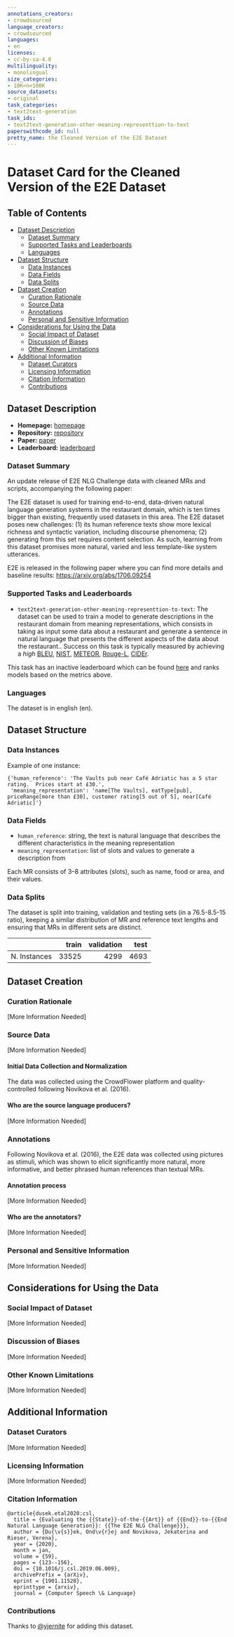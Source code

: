 ```yaml
---
annotations_creators:
- crowdsourced
language_creators:
- crowdsourced
languages:
- en
licenses:
- cc-by-sa-4.0
multilinguality:
- monolingual
size_categories:
- 10K<n<100K
source_datasets:
- original
task_categories:
- text2text-generation
task_ids:
- text2text-generation-other-meaning-representtion-to-text
paperswithcode_id: null
pretty_name: the Cleaned Version of the E2E Dataset
---
```


# Dataset Card for the Cleaned Version of the E2E Dataset

## Table of Contents
- [Dataset Description](#dataset-description)
  - [Dataset Summary](#dataset-summary)
  - [Supported Tasks and Leaderboards](#supported-tasks-and-leaderboards)
  - [Languages](#languages)
- [Dataset Structure](#dataset-structure)
  - [Data Instances](#data-instances)
  - [Data Fields](#data-fields)
  - [Data Splits](#data-splits)
- [Dataset Creation](#dataset-creation)
  - [Curation Rationale](#curation-rationale)
  - [Source Data](#source-data)
  - [Annotations](#annotations)
  - [Personal and Sensitive Information](#personal-and-sensitive-information)
- [Considerations for Using the Data](#considerations-for-using-the-data)
  - [Social Impact of Dataset](#social-impact-of-dataset)
  - [Discussion of Biases](#discussion-of-biases)
  - [Other Known Limitations](#other-known-limitations)
- [Additional Information](#additional-information)
  - [Dataset Curators](#dataset-curators)
  - [Licensing Information](#licensing-information)
  - [Citation Information](#citation-information)
  - [Contributions](#contributions)

## Dataset Description

- **Homepage:** [homepage](http://www.macs.hw.ac.uk/InteractionLab/E2E/)
- **Repository:** [repository](https://github.com/tuetschek/e2e-dataset/)
- **Paper:** [paper](https://arxiv.org/abs/1706.09254)
- **Leaderboard:** [leaderboard](http://www.macs.hw.ac.uk/InteractionLab/E2E/)


### Dataset Summary

An update release of E2E NLG Challenge data with cleaned MRs and scripts, accompanying the following paper:

The E2E dataset is used for training end-to-end, data-driven natural language generation systems in the restaurant domain, which is ten times bigger than existing, frequently used datasets in this area.
The E2E dataset poses new challenges:
(1) its human reference texts show more lexical richness and syntactic variation, including discourse phenomena;
(2) generating from this set requires content selection. As such, learning from this dataset promises more natural, varied and less template-like system utterances.

E2E is released in the following paper where you can find more details and baseline results:
https://arxiv.org/abs/1706.09254

### Supported Tasks and Leaderboards

- `text2text-generation-other-meaning-representtion-to-text`: The dataset can be used to train a model to generate descriptions in the restaurant domain from meaning representations, which consists in taking as input some data about a restaurant and generate a sentence in natural language that presents the different aspects of the data about the restaurant.. Success on this task is typically measured by achieving a *high* [BLEU](https://huggingface.co/metrics/bleu), [NIST](https://huggingface.co/metrics/nist), [METEOR](https://huggingface.co/metrics/meteor), [Rouge-L](https://huggingface.co/metrics/rouge), [CIDEr](https://huggingface.co/metrics/cider).


This task has an inactive leaderboard which can be found [here](http://www.macs.hw.ac.uk/InteractionLab/E2E/) and ranks models based on the metrics above.

### Languages

The dataset is in english (en).

## Dataset Structure

### Data Instances

Example of one instance:

```
{'human_reference': 'The Vaults pub near Café Adriatic has a 5 star rating.  Prices start at £30.',
 'meaning_representation': 'name[The Vaults], eatType[pub], priceRange[more than £30], customer rating[5 out of 5], near[Café Adriatic]'}
```


### Data Fields

- `human_reference`: string, the text is natural language that describes the different characteristics in the meaning representation
- `meaning_representation`: list of slots and values to generate a description from

Each MR consists of 3–8 attributes (slots), such as name, food or area, and their values.

### Data Splits

The dataset is split into training, validation and testing sets (in a 76.5-8.5-15 ratio), keeping a similar distribution of MR and reference text lengths and ensuring that MRs in different sets are distinct.

|              | train | validation | test |
|--------------|------:|-----------:|-----:|
| N. Instances | 33525 |       4299 | 4693 |

## Dataset Creation

### Curation Rationale

[More Information Needed]

### Source Data

[More Information Needed]

#### Initial Data Collection and Normalization

The data was collected using the CrowdFlower platform and quality-controlled following Novikova et al. (2016).

#### Who are the source language producers?

[More Information Needed]

### Annotations

Following Novikova et al. (2016), the E2E data was collected using pictures as stimuli, which was shown to elicit significantly more natural, more informative, and better phrased human references than textual MRs.

#### Annotation process

[More Information Needed]

#### Who are the annotators?

[More Information Needed]

### Personal and Sensitive Information

[More Information Needed]

## Considerations for Using the Data

### Social Impact of Dataset

[More Information Needed]

### Discussion of Biases

[More Information Needed]

### Other Known Limitations

[More Information Needed]

## Additional Information

### Dataset Curators

[More Information Needed]

### Licensing Information

[More Information Needed]

### Citation Information

```
@article{dusek.etal2020:csl,
  title = {Evaluating the {{State}}-of-the-{{Art}} of {{End}}-to-{{End Natural Language Generation}}: {{The E2E NLG Challenge}}},
  author = {Du{\v{s}}ek, Ond\v{r}ej and Novikova, Jekaterina and Rieser, Verena},
  year = {2020},
  month = jan,
  volume = {59},
  pages = {123--156},
  doi = {10.1016/j.csl.2019.06.009},
  archivePrefix = {arXiv},
  eprint = {1901.11528},
  eprinttype = {arxiv},
  journal = {Computer Speech \& Language}
```

### Contributions

Thanks to [@yjernite](https://github.com/yjernite) for adding this dataset.
